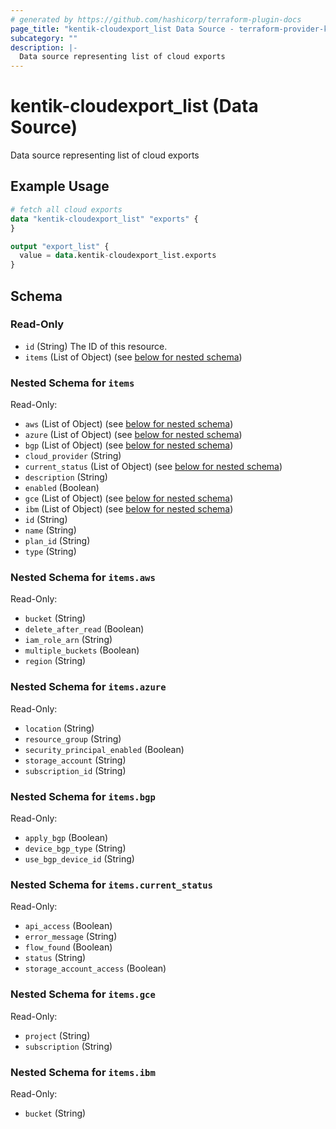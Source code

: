 ```yaml
---
# generated by https://github.com/hashicorp/terraform-plugin-docs
page_title: "kentik-cloudexport_list Data Source - terraform-provider-kentik-cloudexport"
subcategory: ""
description: |-
  Data source representing list of cloud exports
---
```


# kentik-cloudexport_list (Data Source)

Data source representing list of cloud exports

## Example Usage

```terraform
# fetch all cloud exports
data "kentik-cloudexport_list" "exports" {
}

output "export_list" {
  value = data.kentik-cloudexport_list.exports
}
```

<!-- schema generated by tfplugindocs -->
## Schema

### Read-Only

- `id` (String) The ID of this resource.
- `items` (List of Object) (see [below for nested schema](#nestedatt--items))

<a id="nestedatt--items"></a>
### Nested Schema for `items`

Read-Only:

- `aws` (List of Object) (see [below for nested schema](#nestedobjatt--items--aws))
- `azure` (List of Object) (see [below for nested schema](#nestedobjatt--items--azure))
- `bgp` (List of Object) (see [below for nested schema](#nestedobjatt--items--bgp))
- `cloud_provider` (String)
- `current_status` (List of Object) (see [below for nested schema](#nestedobjatt--items--current_status))
- `description` (String)
- `enabled` (Boolean)
- `gce` (List of Object) (see [below for nested schema](#nestedobjatt--items--gce))
- `ibm` (List of Object) (see [below for nested schema](#nestedobjatt--items--ibm))
- `id` (String)
- `name` (String)
- `plan_id` (String)
- `type` (String)

<a id="nestedobjatt--items--aws"></a>
### Nested Schema for `items.aws`

Read-Only:

- `bucket` (String)
- `delete_after_read` (Boolean)
- `iam_role_arn` (String)
- `multiple_buckets` (Boolean)
- `region` (String)


<a id="nestedobjatt--items--azure"></a>
### Nested Schema for `items.azure`

Read-Only:

- `location` (String)
- `resource_group` (String)
- `security_principal_enabled` (Boolean)
- `storage_account` (String)
- `subscription_id` (String)


<a id="nestedobjatt--items--bgp"></a>
### Nested Schema for `items.bgp`

Read-Only:

- `apply_bgp` (Boolean)
- `device_bgp_type` (String)
- `use_bgp_device_id` (String)


<a id="nestedobjatt--items--current_status"></a>
### Nested Schema for `items.current_status`

Read-Only:

- `api_access` (Boolean)
- `error_message` (String)
- `flow_found` (Boolean)
- `status` (String)
- `storage_account_access` (Boolean)


<a id="nestedobjatt--items--gce"></a>
### Nested Schema for `items.gce`

Read-Only:

- `project` (String)
- `subscription` (String)


<a id="nestedobjatt--items--ibm"></a>
### Nested Schema for `items.ibm`

Read-Only:

- `bucket` (String)


